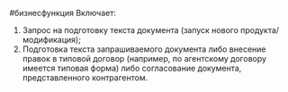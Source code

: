 #бизнесфункция 
Включает:  
1. Запрос на подготовку текста документа (запуск нового продукта/модификация);  
2. Подготовка текста запрашиваемого документа либо внесение правок в типовой договор (например, по агентскому договору имеется типовая форма) либо согласование документа, представленного контрагентом.